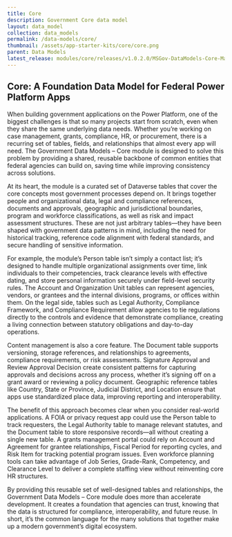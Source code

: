 ```yaml
---
title: Core
description: Government Core data model
layout: data_model
collection: data_models
permalink: /data-models/core/
thumbnail: /assets/app-starter-kits/core/core.png
parent: Data Models
latest_release: modules/core/releases/v1.0.2.0/MSGov-DataModels-Core-Managed%20-%201.0.2.0.zip
---
```


## Core: A Foundation Data Model for Federal Power Platform Apps

When building government applications on the Power Platform, one of the biggest challenges is that so many projects start from scratch, even when they share the same underlying data needs. Whether you’re working on case management, grants, compliance, HR, or procurement, there is a recurring set of tables, fields, and relationships that almost every app will need. The Government Data Models – Core module is designed to solve this problem by providing a shared, reusable backbone of common entities that federal agencies can build on, saving time while improving consistency across solutions.

At its heart, the module is a curated set of Dataverse tables that cover the core concepts most government processes depend on. It brings together people and organizational data, legal and compliance references, documents and approvals, geographic and jurisdictional boundaries, program and workforce classifications, as well as risk and impact assessment structures. These are not just arbitrary tables—they have been shaped with government data patterns in mind, including the need for historical tracking, reference code alignment with federal standards, and secure handling of sensitive information.

For example, the module’s Person table isn’t simply a contact list; it’s designed to handle multiple organizational assignments over time, link individuals to their competencies, track clearance levels with effective dating, and store personal information securely under field-level security rules. The Account and Organization Unit tables can represent agencies, vendors, or grantees and the internal divisions, programs, or offices within them. On the legal side, tables such as Legal Authority, Compliance Framework, and Compliance Requirement allow agencies to tie regulations directly to the controls and evidence that demonstrate compliance, creating a living connection between statutory obligations and day-to-day operations.

Content management is also a core feature. The Document table supports versioning, storage references, and relationships to agreements, compliance requirements, or risk assessments. Signature Approval and Review Approval Decision create consistent patterns for capturing approvals and decisions across any process, whether it’s signing off on a grant award or reviewing a policy document. Geographic reference tables like Country, State or Province, Judicial District, and Location ensure that apps use standardized place data, improving reporting and interoperability.

The benefit of this approach becomes clear when you consider real-world applications. A FOIA or privacy request app could use the Person table to track requesters, the Legal Authority table to manage relevant statutes, and the Document table to store responsive records—all without creating a single new table. A grants management portal could rely on Account and Agreement for grantee relationships, Fiscal Period for reporting cycles, and Risk Item for tracking potential program issues. Even workforce planning tools can take advantage of Job Series, Grade-Rank, Competency, and Clearance Level to deliver a complete staffing view without reinventing core HR structures.

By providing this reusable set of well-designed tables and relationships, the Government Data Models – Core module does more than accelerate development. It creates a foundation that agencies can trust, knowing that the data is structured for compliance, interoperability, and future reuse. In short, it’s the common language for the many solutions that together make up a modern government’s digital ecosystem.

